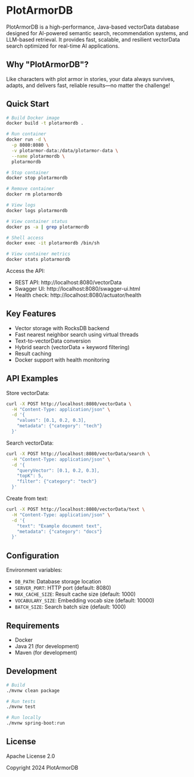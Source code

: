 # PlotArmorDB
PlotArmorDB is a high-performance, Java-based vectorData database designed for AI-powered semantic search, recommendation systems, and LLM-based retrieval. It provides fast, scalable, and resilient vectorData search optimized for real-time AI applications.

## Why "PlotArmorDB"?
Like characters with plot armor in stories, your data always survives, adapts, and delivers fast, reliable results—no matter the challenge!

## Quick Start

```bash
# Build Docker image
docker build -t plotarmordb .

# Run container
docker run -d \
  -p 8080:8080 \
  -v plotarmor-data:/data/plotarmor-data \
  --name plotarmordb \
  plotarmordb

# Stop container
docker stop plotarmordb

# Remove container 
docker rm plotarmordb

# View logs
docker logs plotarmordb

# View container status
docker ps -a | grep plotarmordb

# Shell access
docker exec -it plotarmordb /bin/sh

# View container metrics
docker stats plotarmordb
```

Access the API:
- REST API: http://localhost:8080/vectorData
- Swagger UI: http://localhost:8080/swagger-ui.html 
- Health check: http://localhost:8080/actuator/health

## Key Features

- Vector storage with RocksDB backend
- Fast nearest neighbor search using virtual threads
- Text-to-vectorData conversion
- Hybrid search (vectorData + keyword filtering)
- Result caching
- Docker support with health monitoring

## API Examples

Store vectorData:
```bash
curl -X POST http://localhost:8080/vectorData \
  -H "Content-Type: application/json" \
  -d '{
    "values": [0.1, 0.2, 0.3],
    "metadata": {"category": "tech"}
  }'
```

Search vectorData:
```bash
curl -X POST http://localhost:8080/vectorData/search \
  -H "Content-Type: application/json" \
  -d '{
    "queryVector": [0.1, 0.2, 0.3],
    "topK": 5,
    "filter": {"category": "tech"}
  }'
```

Create from text:
```bash
curl -X POST http://localhost:8080/vectorData/text \
  -H "Content-Type: application/json" \
  -d '{
    "text": "Example document text",
    "metadata": {"category": "docs"}
  }'
```

## Configuration

Environment variables:
- `DB_PATH`: Database storage location
- `SERVER_PORT`: HTTP port (default: 8080)  
- `MAX_CACHE_SIZE`: Result cache size (default: 1000)
- `VOCABULARY_SIZE`: Embedding vocab size (default: 10000)
- `BATCH_SIZE`: Search batch size (default: 1000)

## Requirements

- Docker
- Java 21 (for development)
- Maven (for development)

## Development

```bash
# Build
./mvnw clean package

# Run tests
./mvnw test

# Run locally
./mvnw spring-boot:run
```

## License

Apache License 2.0

Copyright 2024 PlotArmorDB
